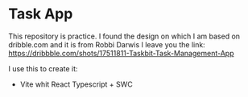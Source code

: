 # Task App

This repository is practice.
I found the design on which I am based on dribble.com and it is from Robbi Darwis I leave you the link: https://dribbble.com/shots/17511811-Taskbit-Task-Management-App

I use this to create it:
- Vite whit React Typescript + SWC